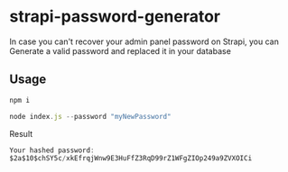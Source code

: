 # strapi-password-generator
In case you can't recover your admin panel password on Strapi, you can Generate a valid password and  replaced it in your database

## Usage

```javascript
npm i
```

```javascript
node index.js --password "myNewPassword"
```

Result

```javascript
Your hashed password:
$2a$10$chSY5c/xkEfrqjWnw9E3HuFfZ3RqD99rZ1WFgZIOp249a9ZVXOICi
```
